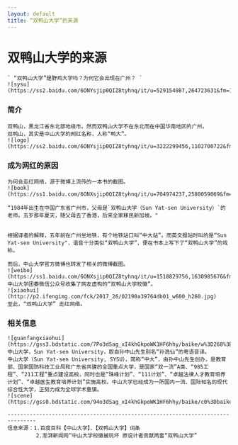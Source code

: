 ```yaml
---
layout: default
title: “双鸭山大学”的来源
---
```


# 双鸭山大学的来源
    ` “双鸭山大学”是野鸡大学吗？为何它会出现在广州？ `
    ![sysu](https://ss2.baidu.com/6ONYsjip0QIZ8tyhnq/it/u=529154087,264723631&fm=173&s=F589783357485D490278C5DE0300D0B2&w=567&h=319&img.JPEG)
### 简介
    双鸭山，黑龙江省东北部地级市。然而双鸭山大学不在东北而在中国华南地区的广州。
    双鸭山，其实是中山大学的网红名称，人称“鸭大”。
    ![logo](https://ss2.baidu.com/6ONYsjip0QIZ8tyhnq/it/u=3222299456,1102700722&fm=173&s=E6DB31D24BB2F1E1057D9C4E0300A0F5&w=367&h=370&img.JPEG)
### 成为网红的原因
    为何会走红网络，源于微博上流传的一本书的截图。
    ![book](https://ss1.baidu.com/6ONXsjip0QIZ8tyhnq/it/u=704974237,2580059069&fm=173&s=70A99D57DD9440DE54C5B5C90300F035&w=600&h=625&img.JPEG)    
      
    “1984年出生在中国广东省广州市，父母是`双鸭山大学（Sun Yat-sen University）`的老师。五岁那年夏天，随父母去了香港，后来全家移民新加坡。"
      

    根据译者的解释，五年前在广州坐地铁，有个地铁站口叫“中大站”。而英文报站时叫的是“Sun Yat-sen University"，谐音十分类似“双鸭山大学”，便在书本上写下了“双鸭山大学”的戏称。
      
    而后，中山大学官方微博也转发了相关的微博截图。  
    ![weibo](https://ss1.baidu.com/6ONXsjip0QIZ8tyhnq/it/u=1518829756,1630985676&fm=173&s=66C0B81B595E74CE46ED05D1010050B2&w=600&h=462&img.JPEG)  
    中山大学团委微信公众号收集了网友虚构的“双鸭山大学校徽”。
    ![xiaohui](http://p2.ifengimg.com/fck/2017_26/02190a39764db01_w600_h260.jpg)  
    至此，“双鸭山大学” 走红网络。

### 相关信息
    ![guanfangxiaohui](https://gss3.bdstatic.com/7Po3dSag_xI4khGkpoWK1HF6hhy/baike/w%3D268%3Bg%3D0/sign=05e5d58a0224ab18e016e6310dc181f0/b3119313b07eca8032bb094b9a2397dda04483db.jpg)
    中山大学，Sun Yat-sen University，取自孙中山先生别名“孙逸仙”的粤语音译。
    中山大学（Sun Yat-sen University, SYSU），简称“中大”，由孙中山先生创办，是教育部、国家国防科技工业局和广东省共建的全国重点大学，是国家“双一流”A类、“985工程”、“211工程”重点建设高校，同时也是“珠峰计划”、“111计划”、“卓越法律人才教育培养计划”、“卓越医生教育培养计划”实施高校。中山大学已经成为一所国内一流、国际知名的现代综合性大学，正努力成为全球学术重镇。
    ![scene](https://gss0.bdstatic.com/94o3dSag_xI4khGkpoWK1HF6hhy/baike/c0%3Dbaike116%2C5%2C5%2C116%2C38/sign=3fd9cd808426cffc7d27b7e0d86821f5/29381f30e924b899219dc22168061d950a7bf602.jpg)

    -------------------------------------------------------------------------------
    信息来源：1.百度百科【中山大学】、【双鸭山大学】词条
             2.澎湃新闻网“中山大学校徽被玩坏 原设计者贡献两套“双鸭山大学”
            